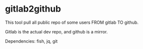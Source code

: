 # gitlab2github

This tool pull all public repo of some users FROM gitlab TO github. 

Gitlab is the actual dev repo, and github is a mirror. 

Dependencies: fish, jq, git

